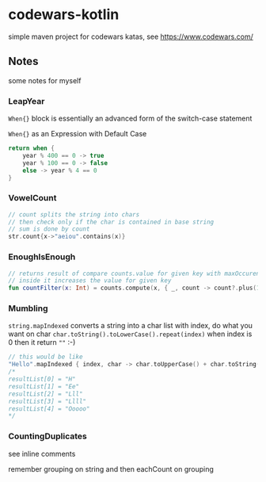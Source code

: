 # codewars-kotlin
simple maven project for codewars katas, see https://www.codewars.com/

## Notes

some notes for myself

### LeapYear

`When{}` block is essentially an advanced form of the switch-case statement

`When{}` as an Expression with Default Case

```kotlin
return when {
    year % 400 == 0 -> true
    year % 100 == 0 -> false
    else -> year % 4 == 0
}
```

### VowelCount

```kotlin
// count splits the string into chars
// then check only if the char is contained in base string
// sum is done by count 
str.count{x->"aeiou".contains(x)}
```

### EnoughIsEnough
```kotlin
// returns result of compare counts.value for given key with maxOccurences
// inside it increases the value for given key 
fun countFilter(x: Int) = counts.compute(x, { _, count -> count?.plus(1) ?: 1 })!! <= maxOcurrences
```

### Mumbling

`string.mapIndexed` converts a string into a char list with index, do what you want on char
`char.toString().toLowerCase().repeat(index)` when index is 0 then it return `""` :-)

```kotlin
// this would be like
"Hello".mapIndexed { index, char -> char.toUpperCase() + char.toString().toLowerCase().repeat(index) }
/*
resultList[0] = "H"
resultList[1] = "Ee"
resultList[2] = "Lll"
resultList[3] = "Llll"
resultList[4] = "Ooooo"
*/
``` 

### CountingDuplicates

see inline comments

remember grouping on string and then eachCount on grouping 